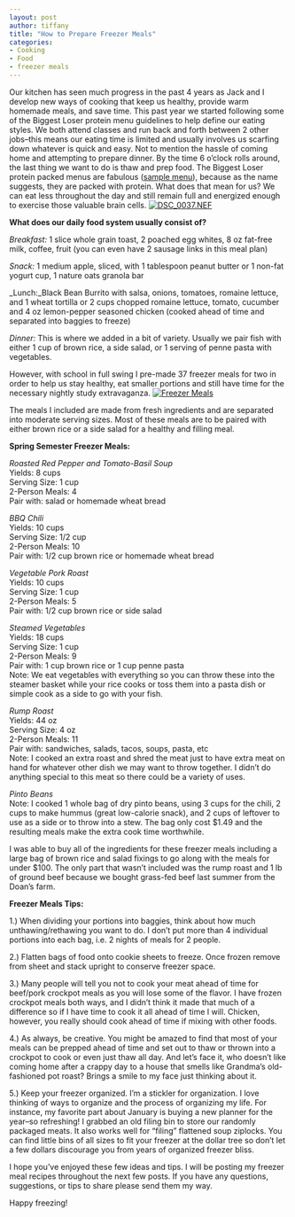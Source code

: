 ```yaml
---
layout: post
author: tiffany
title: "How to Prepare Freezer Meals"
categories: 
- Cooking
- Food
- freezer meals
---
```


Our kitchen has seen much progress in the past 4 years as Jack and I develop new ways of cooking that keep us healthy, provide warm homemade meals, and save time. This past year we started following some of the Biggest Loser protein menu guidelines to help define our eating styles. We both attend classes and run back and forth between 2 other jobs–this means our eating time is limited and usually involves us scarfing down whatever is quick and easy. Not to mention the hassle of coming home and attempting to prepare dinner. By the time 6 o’clock rolls around, the last thing we want to do is thaw and prep food. The Biggest Loser protein packed menus are fabulous ([sample menu](http://www.prevention.com/biggest-loser-biggest-loser-meal-plan-0)), because as the name suggests, they are packed with protein. What does that mean for us? We can eat less throughout the day and still remain full and energized enough to exercise those valuable brain cells. [![](jekyll_uploads/2012/01/DSC_0037.NEF_-325x205.jpg "DSC_0037.NEF")](http://www.sweetpeonies.com/2012/01/how-to-prepare-freezer-meals/dsc_0037-nef/)

**What does our daily food system usually consist of?**

_Breakfast:_ 1 slice whole grain toast, 2 poached egg whites, 8 oz fat-free milk, coffee, fruit (you can even have 2 sausage links in this meal plan)

_Snack:_ 1 medium apple, sliced, with 1 tablespoon peanut butter or 1 non-fat yogurt cup, 1 nature oats granola bar

_Lunch:_Black Bean Burrito with salsa, onions, tomatoes, romaine lettuce, and 1 wheat tortilla or 2 cups chopped romaine lettuce, tomato, cucumber and 4 oz lemon-pepper seasoned chicken (cooked ahead of time and separated into baggies to freeze)

_Dinner:_ This is where we added in a bit of variety. Usually we pair fish with either 1 cup of brown rice, a side salad, or 1 serving of penne pasta with vegetables.

However, with school in full swing I pre-made 37 freezer meals for two in order to help us stay healthy, eat smaller portions and still have time for the necessary nightly study extravaganza. [![](jekyll_uploads/2012/01/DSC_0044.NEF_-575x426.jpg "Freezer Meals")](http://www.sweetpeonies.com/2012/01/how-to-prepare-freezer-meals/dsc_0044-nef/)

The meals I included are made from fresh ingredients and are separated into moderate serving sizes. Most of these meals are to be paired with either brown rice or a side salad for a healthy and filling meal.

**Spring Semester Freezer Meals:**

_Roasted Red Pepper and Tomato-Basil Soup_  
Yields: 8 cups  
Serving Size: 1 cup  
2-Person Meals: 4  
Pair with: salad or homemade wheat bread

_BBQ Chili_  
Yields: 10 cups  
Serving Size: 1/2 cup  
2-Person Meals: 10  
Pair with: 1/2 cup brown rice or homemade wheat bread

_Vegetable Pork Roast_  
Yields: 10 cups  
Serving Size: 1 cup  
2-Person Meals: 5  
Pair with: 1/2 cup brown rice or side salad

_Steamed Vegetables_  
Yields: 18 cups  
Serving Size: 1 cup  
2-Person Meals: 9  
Pair with: 1 cup brown rice or 1 cup penne pasta  
Note: We eat vegetables with everything so you can throw these into the steamer basket while your rice cooks or toss them into a pasta dish or simple cook as a side to go with your fish.

_Rump Roast_  
Yields: 44 oz  
Serving Size: 4 oz  
2-Person Meals: 11  
Pair with: sandwiches, salads, tacos, soups, pasta, etc  
Note: I cooked an extra roast and shred the meat just to have extra meat on hand for whatever other dish we may want to throw together. I didn’t do anything special to this meat so there could be a variety of uses.

_Pinto Beans_  
Note: I cooked 1 whole bag of dry pinto beans, using 3 cups for the chili, 2 cups to make hummus (great low-calorie snack), and 2 cups of leftover to use as a side or to throw into a stew. The bag only cost $1.49 and the resulting meals make the extra cook time worthwhile.

I was able to buy all of the ingredients for these freezer meals including a large bag of brown rice and salad fixings to go along with the meals for under $100\. The only part that wasn’t included was the rump roast and 1 lb of ground beef because we bought grass-fed beef last summer from the Doan’s farm.

**Freezer Meals Tips:**

1.) When dividing your portions into baggies, think about how much unthawing/rethawing you want to do. I don’t put more than 4 individual portions into each bag, i.e. 2 nights of meals for 2 people.

2.) Flatten bags of food onto cookie sheets to freeze. Once frozen remove from sheet and stack upright to conserve freezer space.

3.) Many people will tell you not to cook your meat ahead of time for beef/pork crockpot meals as you will lose some of the flavor. I have frozen crockpot meals both ways, and I didn’t think it made that much of a difference so if I have time to cook it all ahead of time I will. Chicken, however, you really should cook ahead of time if mixing with other foods.

4.) As always, be creative. You might be amazed to find that most of your meals can be prepped ahead of time and set out to thaw or thrown into a crockpot to cook or even just thaw all day. And let’s face it, who doesn’t like coming home after a crappy day to a house that smells like Grandma’s old-fashioned pot roast? Brings a smile to my face just thinking about it.

5.) Keep your freezer organized. I’m a stickler for organization. I love thinking of ways to organize and the process of organizing my life. For instance, my favorite part about January is buying a new planner for the year–so refreshing! I grabbed an old filing bin to store our randomly packaged meats. It also works well for “filing” flattened soup ziplocks. You can find little bins of all sizes to fit your freezer at the dollar tree so don’t let a few dollars discourage you from years of organized freezer bliss.

I hope you’ve enjoyed these few ideas and tips. I will be posting my freezer meal recipes throughout the next few posts. If you have any questions, suggestions, or tips to share please send them my way.

Happy freezing!